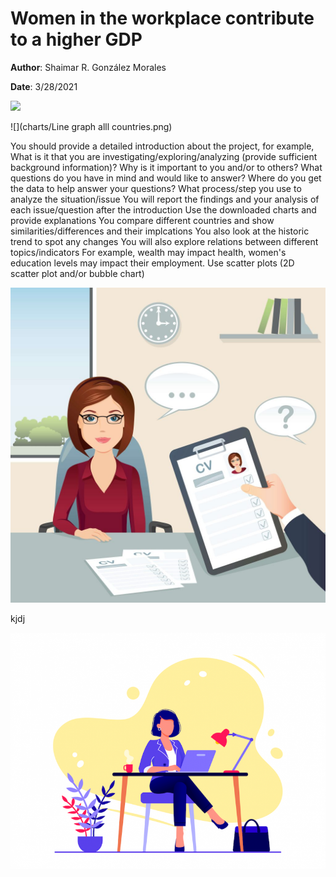 
# Women in the workplace contribute to a higher GDP

**Author**: Shaimar R. González Morales

**Date**: 3/28/2021

![](images/images/women-in-tech-pillar-page-in-person-communities-for-women.png)


![](charts/Line graph alll countries.png) 

You should provide a detailed introduction about the project, for example,
What is it that you are investigating/exploring/analyzing (provide sufficient background information)?
Why is it important to you and/or to others?
What questions do you have in mind and would like to answer?
Where do you get the data to help answer your questions?
What process/step you use to analyze the situation/issue
You will report the findings and your analysis of each issue/question after the introduction
Use the downloaded charts and provide explanations
You compare different countries and show similarities/differences and their implcations
You also look at the historic trend to spot any changes
You will also explore relations between different topics/indicators
For example, wealth may impact health, women's education levels may impact their employment.
Use scatter plots (2D scatter plot and/or bubble chart)

![](images/shutterstock_751868104-1-1024x1024.jpg)

kjdj

![](images/women-in-tech-pillar-page-online-communities-for-women.png)



